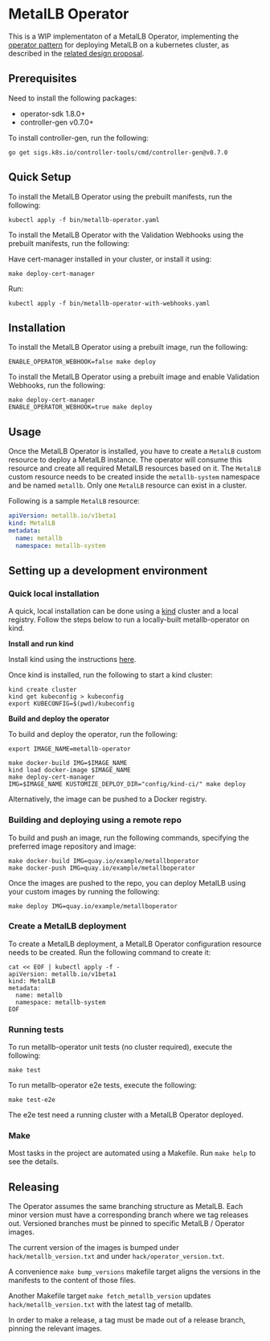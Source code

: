 # MetalLB Operator

This is a WIP implementaton of a MetalLB Operator, implementing the [operator pattern](https://kubernetes.io/docs/concepts/extend-kubernetes/operator/)
for deploying MetalLB on a kubernetes cluster, as described in the [related design proposal](https://github.com/metallb/metallb/blob/main/design/metallb-operator.md).

## Prerequisites

Need to install the following packages:

- operator-sdk 1.8.0+
- controller-gen v0.7.0+

To install controller-gen, run the following:

```
go get sigs.k8s.io/controller-tools/cmd/controller-gen@v0.7.0
```

## Quick Setup

To install the MetalLB Operator using the prebuilt manifests, run the following:
```shell
kubectl apply -f bin/metallb-operator.yaml
```

To install the MetalLB Operator with the Validation Webhooks using the prebuilt manifests, run the following:

Have cert-manager installed in your cluster, or install it using:
```shell
make deploy-cert-manager
```

Run:
```shell
kubectl apply -f bin/metallb-operator-with-webhooks.yaml
```

## Installation

To install the MetalLB Operator using a prebuilt image, run the following:
```shell
ENABLE_OPERATOR_WEBHOOK=false make deploy
```

To install the MetalLB Operator using a prebuilt image and enable Validation Webhooks, run the following:

```shell
make deploy-cert-manager
ENABLE_OPERATOR_WEBHOOK=true make deploy
```

## Usage

Once the MetalLB Operator is installed, you have to create a `MetalLB` custom resource to deploy a MetalLB instance. The operator will consume this resource and create all required MetalLB resources based on it. The `MetalLB` custom resource needs to be created inside the `metallb-system` namespace and be named `metallb`. Only one `MetalLB` resource can exist in a cluster.

Following is a sample `MetalLB` resource:

```yaml
apiVersion: metallb.io/v1beta1
kind: MetalLB
metadata:
  name: metallb
  namespace: metallb-system
```

## Setting up a development environment

### Quick local installation

A quick, local installation can be done using a [kind](https://kind.sigs.k8s.io/) cluster and a local registry. Follow the steps below to run a locally-built metallb-operator on kind.

**Install and run kind**

Install kind using the instructions [here](https://kind.sigs.k8s.io/docs/user/quick-start/).

Once kind is installed, run the following to start a kind cluster:

```shell
kind create cluster
kind get kubeconfig > kubeconfig
export KUBECONFIG=$(pwd)/kubeconfig
```

**Build and deploy the operator**

To build and deploy the operator, run the following:

```shell
export IMAGE_NAME=metallb-operator

make docker-build IMG=$IMAGE_NAME
kind load docker-image $IMAGE_NAME
make deploy-cert-manager
IMG=$IMAGE_NAME KUSTOMIZE_DEPLOY_DIR="config/kind-ci/" make deploy
```

Alternatively, the image can be pushed to a Docker registry.

### Building and deploying using a remote repo

To build and push an image, run the following commands, specifying the preferred image repository and image:

```shell
make docker-build IMG=quay.io/example/metallboperator
make docker-push IMG=quay.io/example/metallboperator
```

Once the images are pushed to the repo, you can deploy MetalLB using your custom images by running the following:

```shell
make deploy IMG=quay.io/example/metallboperator
```

### Create a MetalLB deployment

To create a MetalLB deployment, a MetalLB Operator configuration resource needs to be created. Run the following command to create it:

```shell
cat << EOF | kubectl apply -f -
apiVersion: metallb.io/v1beta1
kind: MetalLB
metadata:
  name: metallb
  namespace: metallb-system
EOF
```

### Running tests

To run metallb-operator unit tests (no cluster required), execute the following:

```shell
make test
```

To run metallb-operator e2e tests, execute the following:

```shell
make test-e2e
```

The e2e test need a running cluster with a MetalLB Operator deployed.

### Make

Most tasks in the project are automated using a Makefile.
Run `make help` to see the details.

## Releasing

The Operator assumes the same branching structure as MetalLB.
Each minor version must have a corresponding branch where we tag releases out.
Versioned branches must be pinned to specific MetalLB / Operator images.

The current version of the images is bumped under `hack/metallb_version.txt` and
under `hack/operator_version.txt`.

A convenience `make bump_versions` makefile target aligns the versions in the manifests to
the content of those files.

Another Makefile target `make fetch_metallb_version` updates `hack/metallb_version.txt` with the
latest tag of metallb.

In order to make a release, a tag must be made out of a release branch, pinning the relevant images.
